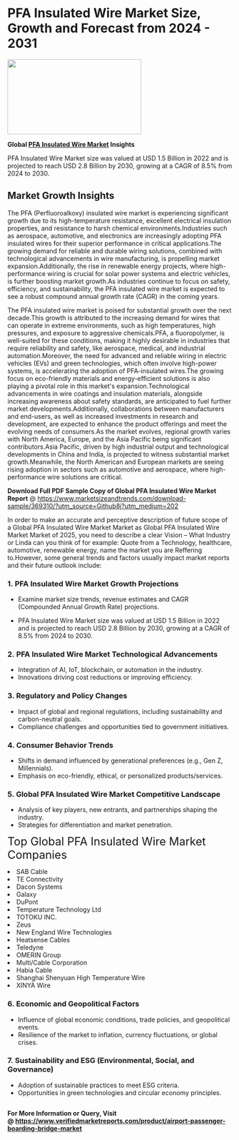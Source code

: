 <H1>PFA Insulated Wire Market Size, Growth and Forecast from 2024 - 2031</H1><img class="aligncenter size-medium wp-image-584254" src="https://thirdeyenews.in/wp-content/uploads/2024/09/Global-Market-Research-300x168.jpeg" alt="" width="300" height="168" /><p><strong>Global&nbsp;<a href="https://www.marketsizeandtrends.com/download-sample/369310/?utm_source=Github8j?utm_medium=202">PFA Insulated Wire Market</a> Insights</strong></p><p>PFA Insulated Wire Market size was valued at USD 1.5 Billion in 2022 and is projected to reach USD 2.8 Billion by 2030, growing at a CAGR of 8.5% from 2024 to 2030.</p><p><h2>Market Growth Insights</h2> <p>The PFA (Perfluoroalkoxy) insulated wire market is experiencing significant growth due to its high-temperature resistance, excellent electrical insulation properties, and resistance to harsh chemical environments.Industries such as aerospace, automotive, and electronics are increasingly adopting PFA insulated wires for their superior performance in critical applications.The growing demand for reliable and durable wiring solutions, combined with technological advancements in wire manufacturing, is propelling market expansion.Additionally, the rise in renewable energy projects, where high-performance wiring is crucial for solar power systems and electric vehicles, is further boosting market growth.As industries continue to focus on safety, efficiency, and sustainability, the PFA insulated wire market is expected to see a robust compound annual growth rate (CAGR) in the coming years.</p> <p>The PFA insulated wire market is poised for substantial growth over the next decade.This growth is attributed to the increasing demand for wires that can operate in extreme environments, such as high temperatures, high pressures, and exposure to aggressive chemicals.PFA, a fluoropolymer, is well-suited for these conditions, making it highly desirable in industries that require reliability and safety, like aerospace, medical, and industrial automation.Moreover, the need for advanced and reliable wiring in electric vehicles (EVs) and green technologies, which often involve high-power systems, is accelerating the adoption of PFA-insulated wires.The growing focus on eco-friendly materials and energy-efficient solutions is also playing a pivotal role in this market's expansion.Technological advancements in wire coatings and insulation materials, alongside increasing awareness about safety standards, are anticipated to fuel further market developments.Additionally, collaborations between manufacturers and end-users, as well as increased investments in research and development, are expected to enhance the product offerings and meet the evolving needs of consumers.As the market evolves, regional growth varies with North America, Europe, and the Asia Pacific being significant contributors.Asia Pacific, driven by high industrial output and technological developments in China and India, is projected to witness substantial market growth.Meanwhile, the North American and European markets are seeing rising adoption in sectors such as automotive and aerospace, where high-performance wire solutions are critical.<p><span class=""><strong>Download Full PDF Sample Copy of Global PFA Insulated Wire Market Report</strong> @ <a href="https://www.marketsizeandtrends.com/download-sample/369310/?utm_source=Github8j?utm_medium=202" target="_blank">https://www.marketsizeandtrends.com/download-sample/369310/?utm_source=Github8j?utm_medium=202</a></span></p><p>In order to make an accurate and perceptive description of future scope of a Global&nbsp;PFA Insulated Wire Market Market as Global&nbsp;PFA Insulated Wire Market Market of 2025, you need to describe a clear Vision &ndash; What Industry or Linda can you think of for example: Quote from a Technology, healthcare, automotive, renewable energy, name the market you are Reffering to.However, some general trends and factors usually impact market reports and their future outlook include:</p><h3>1.&nbsp;<strong>PFA Insulated Wire Market Growth Projections</strong></h3><ul><li>Examine market size trends, revenue estimates and CAGR (Compounded Annual Growth Rate) projections.</li><li><p>PFA Insulated Wire Market size was valued at USD 1.5 Billion in 2022 and is projected to reach USD 2.8 Billion by 2030, growing at a CAGR of 8.5% from 2024 to 2030.</p></li></ul><h3>2.&nbsp;<strong>PFA Insulated Wire Market Technological Advancements</strong></h3><ul><li>Integration of AI, IoT, blockchain, or automation in the industry.</li><li>Innovations driving cost reductions or improving efficiency.</li></ul><h3>3.&nbsp;<strong>Regulatory and Policy Changes</strong></h3><ul><li>Impact of global and regional regulations, including sustainability and carbon-neutral goals.</li><li>Compliance challenges and opportunities tied to government initiatives.</li></ul><h3>4.&nbsp;<strong>Consumer Behavior Trends</strong></h3><ul><li>Shifts in demand influenced by generational preferences (e.g., Gen Z, Millennials).</li><li>Emphasis on eco-friendly, ethical, or personalized products/services.</li></ul><h3>5.&nbsp;<strong>Global PFA Insulated Wire Market Competitive Landscape</strong></h3><ul><li>Analysis of key players, new entrants, and partnerships shaping the industry.</li><li>Strategies for differentiation and market penetration.</li></ul><p data-pm-slice="1 1 []"><span style="color: inherit; font-family: inherit; font-size: 25px;">Top Global PFA Insulated Wire Market Companies</span></p><div class="" data-test-id=""><p><li>SAB Cable</li><li> TE Connectivity</li><li> Dacon Systems</li><li> Galaxy</li><li> DuPont</li><li> Temperature Technology Ltd</li><li> TOTOKU INC.</li><li> Zeus</li><li> New England Wire Technologies</li><li> Heatsense Cables</li><li> Teledyne</li><li> OMERIN Group</li><li> Multi/Cable Corporation</li><li> Habia Cable</li><li> Shanghai Shenyuan High Temperature Wire</li><li> XINYA Wire</li></p></div><h3>6.&nbsp;<strong>Economic and Geopolitical Factors</strong></h3><ul><li>Influence of global economic conditions, trade policies, and geopolitical events.</li><li>Resilience of the market to inflation, currency fluctuations, or global crises.</li></ul><h3>7.&nbsp;<strong>Sustainability and ESG (Environmental, Social, and Governance)</strong></h3><ul><li>Adoption of sustainable practices to meet ESG criteria.</li><li>Opportunities in green technologies and circular economy principles.</li></ul><h2><strong style="font-size: 14px;">For More Information or Query, Visit @&nbsp;</strong><a style="background-color: #ffffff; font-size: 14px;" href="https://www.marketsizeandtrends.com/report/pfa-insulated-wire-market/" target="_blank">https://www.verifiedmarketreports.com/product/airport-passenger-boarding-bridge-market</a></h2>